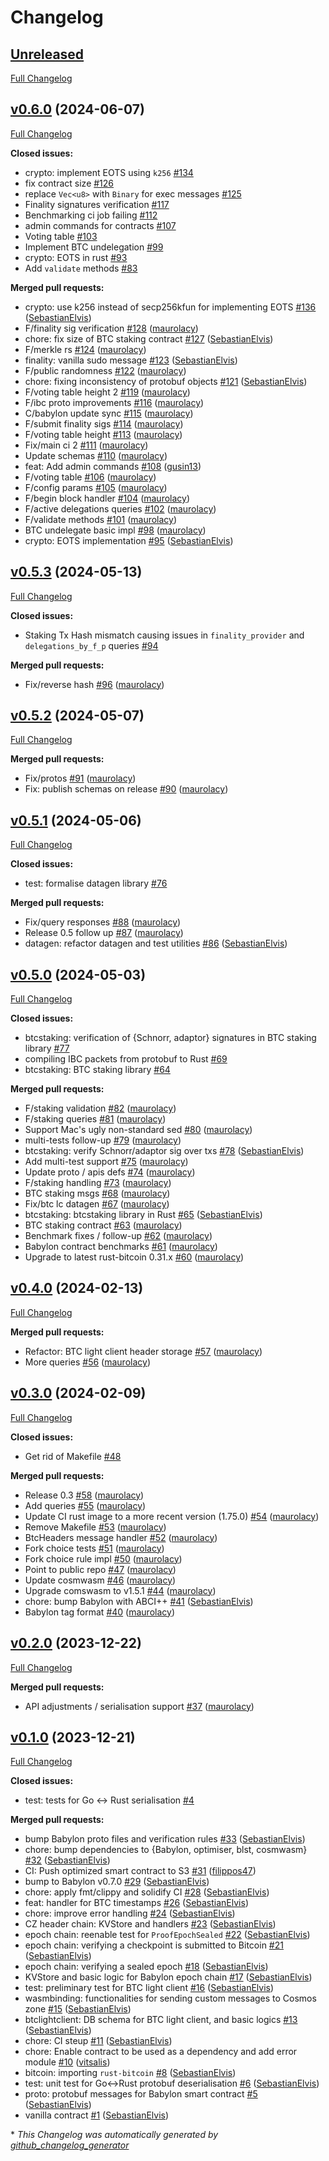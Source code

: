 # Changelog

## [Unreleased](https://github.com/babylonchain/babylon-contract/tree/HEAD)

[Full Changelog](https://github.com/babylonchain/babylon-contract/compare/v0.6.0...HEAD)

## [v0.6.0](https://github.com/babylonchain/babylon-contract/tree/v0.6.0) (2024-06-07)

[Full Changelog](https://github.com/babylonchain/babylon-contract/compare/v0.5.3...v0.6.0)

**Closed issues:**

- crypto: implement EOTS using `k256` [\#134](https://github.com/babylonchain/babylon-contract/issues/134)
- fix contract size [\#126](https://github.com/babylonchain/babylon-contract/issues/126)
- replace `Vec<u8>` with `Binary` for exec messages [\#125](https://github.com/babylonchain/babylon-contract/issues/125)
- Finality signatures verification [\#117](https://github.com/babylonchain/babylon-contract/issues/117)
- Benchmarking ci job failing [\#112](https://github.com/babylonchain/babylon-contract/issues/112)
- admin commands for contracts [\#107](https://github.com/babylonchain/babylon-contract/issues/107)
- Voting table [\#103](https://github.com/babylonchain/babylon-contract/issues/103)
- Implement BTC undelegation [\#99](https://github.com/babylonchain/babylon-contract/issues/99)
- crypto: EOTS in rust [\#93](https://github.com/babylonchain/babylon-contract/issues/93)
- Add `validate` methods [\#83](https://github.com/babylonchain/babylon-contract/issues/83)

**Merged pull requests:**

- crypto: use k256 instead of secp256kfun for implementing EOTS [\#136](https://github.com/babylonchain/babylon-contract/pull/136) ([SebastianElvis](https://github.com/SebastianElvis))
- F/finality sig verification [\#128](https://github.com/babylonchain/babylon-contract/pull/128) ([maurolacy](https://github.com/maurolacy))
- chore: fix size of BTC staking contract [\#127](https://github.com/babylonchain/babylon-contract/pull/127) ([SebastianElvis](https://github.com/SebastianElvis))
- F/merkle rs [\#124](https://github.com/babylonchain/babylon-contract/pull/124) ([maurolacy](https://github.com/maurolacy))
- finality: vanilla sudo message [\#123](https://github.com/babylonchain/babylon-contract/pull/123) ([SebastianElvis](https://github.com/SebastianElvis))
- F/public randomness [\#122](https://github.com/babylonchain/babylon-contract/pull/122) ([maurolacy](https://github.com/maurolacy))
- chore: fixing inconsistency of protobuf objects [\#121](https://github.com/babylonchain/babylon-contract/pull/121) ([SebastianElvis](https://github.com/SebastianElvis))
- F/voting table height 2 [\#119](https://github.com/babylonchain/babylon-contract/pull/119) ([maurolacy](https://github.com/maurolacy))
- F/ibc proto improvements [\#116](https://github.com/babylonchain/babylon-contract/pull/116) ([maurolacy](https://github.com/maurolacy))
- C/babylon update sync [\#115](https://github.com/babylonchain/babylon-contract/pull/115) ([maurolacy](https://github.com/maurolacy))
- F/submit finality sigs [\#114](https://github.com/babylonchain/babylon-contract/pull/114) ([maurolacy](https://github.com/maurolacy))
- F/voting table height [\#113](https://github.com/babylonchain/babylon-contract/pull/113) ([maurolacy](https://github.com/maurolacy))
- Fix/main ci 2 [\#111](https://github.com/babylonchain/babylon-contract/pull/111) ([maurolacy](https://github.com/maurolacy))
- Update schemas [\#110](https://github.com/babylonchain/babylon-contract/pull/110) ([maurolacy](https://github.com/maurolacy))
- feat: Add admin commands [\#108](https://github.com/babylonchain/babylon-contract/pull/108) ([gusin13](https://github.com/gusin13))
- F/voting table [\#106](https://github.com/babylonchain/babylon-contract/pull/106) ([maurolacy](https://github.com/maurolacy))
- F/config params [\#105](https://github.com/babylonchain/babylon-contract/pull/105) ([maurolacy](https://github.com/maurolacy))
- F/begin block handler [\#104](https://github.com/babylonchain/babylon-contract/pull/104) ([maurolacy](https://github.com/maurolacy))
- F/active delegations queries [\#102](https://github.com/babylonchain/babylon-contract/pull/102) ([maurolacy](https://github.com/maurolacy))
- F/validate methods [\#101](https://github.com/babylonchain/babylon-contract/pull/101) ([maurolacy](https://github.com/maurolacy))
- BTC undelegate basic impl [\#98](https://github.com/babylonchain/babylon-contract/pull/98) ([maurolacy](https://github.com/maurolacy))
- crypto: EOTS implementation [\#95](https://github.com/babylonchain/babylon-contract/pull/95) ([SebastianElvis](https://github.com/SebastianElvis))

## [v0.5.3](https://github.com/babylonchain/babylon-contract/tree/v0.5.3) (2024-05-13)

[Full Changelog](https://github.com/babylonchain/babylon-contract/compare/v0.5.2...v0.5.3)

**Closed issues:**

- Staking Tx Hash mismatch causing issues in `finality_provider` and `delegations_by_f_p` queries [\#94](https://github.com/babylonchain/babylon-contract/issues/94)

**Merged pull requests:**

- Fix/reverse hash [\#96](https://github.com/babylonchain/babylon-contract/pull/96) ([maurolacy](https://github.com/maurolacy))

## [v0.5.2](https://github.com/babylonchain/babylon-contract/tree/v0.5.2) (2024-05-07)

[Full Changelog](https://github.com/babylonchain/babylon-contract/compare/v0.5.1...v0.5.2)

**Merged pull requests:**

- Fix/protos [\#91](https://github.com/babylonchain/babylon-contract/pull/91) ([maurolacy](https://github.com/maurolacy))
- Fix: publish schemas on release [\#90](https://github.com/babylonchain/babylon-contract/pull/90) ([maurolacy](https://github.com/maurolacy))

## [v0.5.1](https://github.com/babylonchain/babylon-contract/tree/v0.5.1) (2024-05-06)

[Full Changelog](https://github.com/babylonchain/babylon-contract/compare/v0.5.0...v0.5.1)

**Closed issues:**

- test: formalise datagen library [\#76](https://github.com/babylonchain/babylon-contract/issues/76)

**Merged pull requests:**

- Fix/query responses [\#88](https://github.com/babylonchain/babylon-contract/pull/88) ([maurolacy](https://github.com/maurolacy))
- Release 0.5 follow up [\#87](https://github.com/babylonchain/babylon-contract/pull/87) ([maurolacy](https://github.com/maurolacy))
- datagen: refactor datagen and test utilities [\#86](https://github.com/babylonchain/babylon-contract/pull/86) ([SebastianElvis](https://github.com/SebastianElvis))

## [v0.5.0](https://github.com/babylonchain/babylon-contract/tree/v0.5.0) (2024-05-03)

[Full Changelog](https://github.com/babylonchain/babylon-contract/compare/v0.4.0...v0.5.0)

**Closed issues:**

- btcstaking: verification of {Schnorr, adaptor} signatures in BTC staking library [\#77](https://github.com/babylonchain/babylon-contract/issues/77)
- compiling IBC packets from protobuf to Rust [\#69](https://github.com/babylonchain/babylon-contract/issues/69)
- btcstaking: BTC staking library [\#64](https://github.com/babylonchain/babylon-contract/issues/64)

**Merged pull requests:**

- F/staking validation [\#82](https://github.com/babylonchain/babylon-contract/pull/82) ([maurolacy](https://github.com/maurolacy))
- F/staking queries [\#81](https://github.com/babylonchain/babylon-contract/pull/81) ([maurolacy](https://github.com/maurolacy))
- Support Mac's ugly non-standard sed [\#80](https://github.com/babylonchain/babylon-contract/pull/80) ([maurolacy](https://github.com/maurolacy))
- multi-tests follow-up [\#79](https://github.com/babylonchain/babylon-contract/pull/79) ([maurolacy](https://github.com/maurolacy))
- btcstaking: verify Schnorr/adaptor sig over txs [\#78](https://github.com/babylonchain/babylon-contract/pull/78) ([SebastianElvis](https://github.com/SebastianElvis))
- Add multi-test support [\#75](https://github.com/babylonchain/babylon-contract/pull/75) ([maurolacy](https://github.com/maurolacy))
- Update proto / apis defs [\#74](https://github.com/babylonchain/babylon-contract/pull/74) ([maurolacy](https://github.com/maurolacy))
- F/staking handling [\#73](https://github.com/babylonchain/babylon-contract/pull/73) ([maurolacy](https://github.com/maurolacy))
- BTC staking msgs [\#68](https://github.com/babylonchain/babylon-contract/pull/68) ([maurolacy](https://github.com/maurolacy))
- Fix/btc lc datagen [\#67](https://github.com/babylonchain/babylon-contract/pull/67) ([maurolacy](https://github.com/maurolacy))
- btcstaking: btcstaking library in Rust [\#65](https://github.com/babylonchain/babylon-contract/pull/65) ([SebastianElvis](https://github.com/SebastianElvis))
- BTC staking contract [\#63](https://github.com/babylonchain/babylon-contract/pull/63) ([maurolacy](https://github.com/maurolacy))
- Benchmark fixes / follow-up [\#62](https://github.com/babylonchain/babylon-contract/pull/62) ([maurolacy](https://github.com/maurolacy))
- Babylon contract benchmarks [\#61](https://github.com/babylonchain/babylon-contract/pull/61) ([maurolacy](https://github.com/maurolacy))
- Upgrade to latest rust-bitcoin 0.31.x [\#60](https://github.com/babylonchain/babylon-contract/pull/60) ([maurolacy](https://github.com/maurolacy))

## [v0.4.0](https://github.com/babylonchain/babylon-contract/tree/v0.4.0) (2024-02-13)

[Full Changelog](https://github.com/babylonchain/babylon-contract/compare/v0.3.0...v0.4.0)

**Merged pull requests:**

- Refactor: BTC light client header storage [\#57](https://github.com/babylonchain/babylon-contract/pull/57) ([maurolacy](https://github.com/maurolacy))
- More queries [\#56](https://github.com/babylonchain/babylon-contract/pull/56) ([maurolacy](https://github.com/maurolacy))

## [v0.3.0](https://github.com/babylonchain/babylon-contract/tree/v0.3.0) (2024-02-09)

[Full Changelog](https://github.com/babylonchain/babylon-contract/compare/v0.2.0...v0.3.0)

**Closed issues:**

- Get rid of Makefile [\#48](https://github.com/babylonchain/babylon-contract/issues/48)

**Merged pull requests:**

- Release 0.3 [\#58](https://github.com/babylonchain/babylon-contract/pull/58) ([maurolacy](https://github.com/maurolacy))
- Add queries [\#55](https://github.com/babylonchain/babylon-contract/pull/55) ([maurolacy](https://github.com/maurolacy))
- Update CI rust image to a more recent version \(1.75.0\) [\#54](https://github.com/babylonchain/babylon-contract/pull/54) ([maurolacy](https://github.com/maurolacy))
- Remove Makefile [\#53](https://github.com/babylonchain/babylon-contract/pull/53) ([maurolacy](https://github.com/maurolacy))
- BtcHeaders message handler [\#52](https://github.com/babylonchain/babylon-contract/pull/52) ([maurolacy](https://github.com/maurolacy))
- Fork choice tests [\#51](https://github.com/babylonchain/babylon-contract/pull/51) ([maurolacy](https://github.com/maurolacy))
- Fork choice rule impl [\#50](https://github.com/babylonchain/babylon-contract/pull/50) ([maurolacy](https://github.com/maurolacy))
- Point to public repo [\#47](https://github.com/babylonchain/babylon-contract/pull/47) ([maurolacy](https://github.com/maurolacy))
- Update cosmwasm [\#46](https://github.com/babylonchain/babylon-contract/pull/46) ([maurolacy](https://github.com/maurolacy))
- Upgrade comswasm to v1.5.1 [\#44](https://github.com/babylonchain/babylon-contract/pull/44) ([maurolacy](https://github.com/maurolacy))
- chore: bump Babylon with ABCI++ [\#41](https://github.com/babylonchain/babylon-contract/pull/41) ([SebastianElvis](https://github.com/SebastianElvis))
- Babylon tag format [\#40](https://github.com/babylonchain/babylon-contract/pull/40) ([maurolacy](https://github.com/maurolacy))

## [v0.2.0](https://github.com/babylonchain/babylon-contract/tree/v0.2.0) (2023-12-22)

[Full Changelog](https://github.com/babylonchain/babylon-contract/compare/v0.1.0...v0.2.0)

**Merged pull requests:**

- API adjustments / serialisation support [\#37](https://github.com/babylonchain/babylon-contract/pull/37) ([maurolacy](https://github.com/maurolacy))

## [v0.1.0](https://github.com/babylonchain/babylon-contract/tree/v0.1.0) (2023-12-21)

[Full Changelog](https://github.com/babylonchain/babylon-contract/compare/975426f4cef50ce47610b51a55c576c5ddd1d39b...v0.1.0)

**Closed issues:**

- test: tests for Go \<-\> Rust serialisation [\#4](https://github.com/babylonchain/babylon-contract/issues/4)

**Merged pull requests:**

- bump Babylon proto files and verification rules [\#33](https://github.com/babylonchain/babylon-contract/pull/33) ([SebastianElvis](https://github.com/SebastianElvis))
- chore: bump dependencies to {Babylon, optimiser, blst, cosmwasm} [\#32](https://github.com/babylonchain/babylon-contract/pull/32) ([SebastianElvis](https://github.com/SebastianElvis))
- CI: Push optimized smart contract to S3 [\#31](https://github.com/babylonchain/babylon-contract/pull/31) ([filippos47](https://github.com/filippos47))
- bump to Babylon v0.7.0 [\#29](https://github.com/babylonchain/babylon-contract/pull/29) ([SebastianElvis](https://github.com/SebastianElvis))
- chore: apply fmt/clippy and solidify CI [\#28](https://github.com/babylonchain/babylon-contract/pull/28) ([SebastianElvis](https://github.com/SebastianElvis))
- feat: handler for BTC timestamps [\#26](https://github.com/babylonchain/babylon-contract/pull/26) ([SebastianElvis](https://github.com/SebastianElvis))
- chore: improve error handling [\#24](https://github.com/babylonchain/babylon-contract/pull/24) ([SebastianElvis](https://github.com/SebastianElvis))
- CZ header chain: KVStore and handlers [\#23](https://github.com/babylonchain/babylon-contract/pull/23) ([SebastianElvis](https://github.com/SebastianElvis))
- epoch chain: reenable test for `ProofEpochSealed` [\#22](https://github.com/babylonchain/babylon-contract/pull/22) ([SebastianElvis](https://github.com/SebastianElvis))
- epoch chain: verifying a checkpoint is submitted to Bitcoin [\#21](https://github.com/babylonchain/babylon-contract/pull/21) ([SebastianElvis](https://github.com/SebastianElvis))
- epoch chain: verifying a sealed epoch [\#18](https://github.com/babylonchain/babylon-contract/pull/18) ([SebastianElvis](https://github.com/SebastianElvis))
- KVStore and basic logic for Babylon epoch chain [\#17](https://github.com/babylonchain/babylon-contract/pull/17) ([SebastianElvis](https://github.com/SebastianElvis))
- test: preliminary test for BTC light client [\#16](https://github.com/babylonchain/babylon-contract/pull/16) ([SebastianElvis](https://github.com/SebastianElvis))
- wasmbinding: functionalities for sending custom messages to Cosmos zone [\#15](https://github.com/babylonchain/babylon-contract/pull/15) ([SebastianElvis](https://github.com/SebastianElvis))
- btclightclient: DB schema for BTC light client, and basic logics [\#13](https://github.com/babylonchain/babylon-contract/pull/13) ([SebastianElvis](https://github.com/SebastianElvis))
- chore: CI steup [\#11](https://github.com/babylonchain/babylon-contract/pull/11) ([SebastianElvis](https://github.com/SebastianElvis))
- chore: Enable contract to be used as a dependency and add error module [\#10](https://github.com/babylonchain/babylon-contract/pull/10) ([vitsalis](https://github.com/vitsalis))
- bitcoin: importing `rust-bitcoin` [\#8](https://github.com/babylonchain/babylon-contract/pull/8) ([SebastianElvis](https://github.com/SebastianElvis))
- test: unit test for Go\<-\>Rust protobuf deserialisation [\#6](https://github.com/babylonchain/babylon-contract/pull/6) ([SebastianElvis](https://github.com/SebastianElvis))
- proto: protobuf messages for Babylon smart contract [\#5](https://github.com/babylonchain/babylon-contract/pull/5) ([SebastianElvis](https://github.com/SebastianElvis))
- vanilla contract [\#1](https://github.com/babylonchain/babylon-contract/pull/1) ([SebastianElvis](https://github.com/SebastianElvis))



\* *This Changelog was automatically generated by [github_changelog_generator](https://github.com/github-changelog-generator/github-changelog-generator)*
